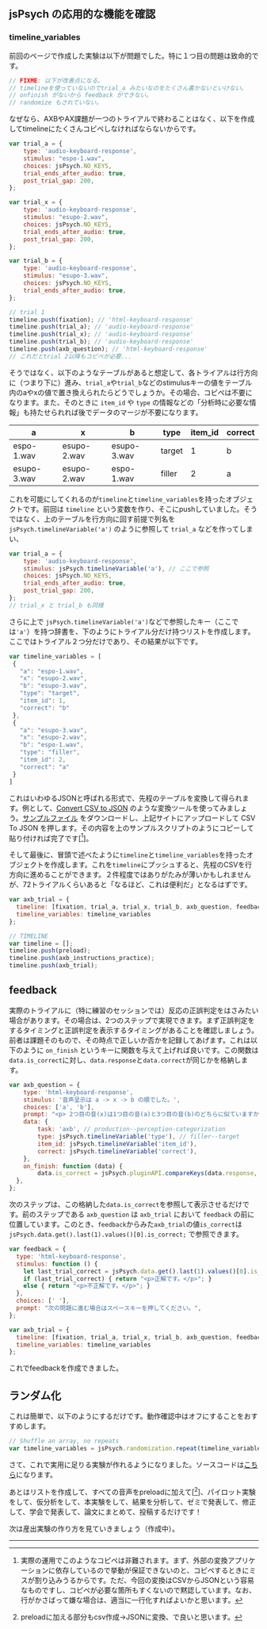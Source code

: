 ## jsPsych の応用的な機能を確認

### timeline_variables

前回のページで作成した実験は以下が問題でした。特に１つ目の問題は致命的です。

```js
// FIXME: 以下が改善点になる。
// timelineを使っていないのでtrial_a みたいなのをたくさん書かないといけない。
// onfinish がないから feedback ができない。
// randomize もされていない。
```

なぜなら、AXBやAX課題が一つのトライアルで終わることはなく、以下を作成してtimelineにたくさんコピペしなければならないからです。

```js
var trial_a = {
    type: 'audio-keyboard-response',
    stimulus: "espo-1.wav",
    choices: jsPsych.NO_KEYS,
    trial_ends_after_audio: true,
    post_trial_gap: 200,
};

var trial_x = {
    type: 'audio-keyboard-response',
    stimulus: "esupo-2.wav",
    choices: jsPsych.NO_KEYS,
    trial_ends_after_audio: true,
    post_trial_gap: 200,
};

var trial_b = {
    type: 'audio-keyboard-response',
    stimulus: "esupo-3.wav",
    choices: jsPsych.NO_KEYS,
    trial_ends_after_audio: true,
};

// trial 1
timeline.push(fixation); // 'html-keyboard-response'
timeline.push(trial_a); // 'audio-keyboard-response'
timeline.push(trial_x); // 'audio-keyboard-response'
timeline.push(trial_b); // 'audio-keyboard-response'
timeline.push(axb_question); // 'html-keyboard-response'
// これだとtrial 2以降もコピペが必要...
```

<!--https://www.tablesgenerator.com/markdown_tables-->
そうではなく、以下のようなテーブルがあると想定して、各トライアルは行方向に（つまり下に）進み、`trial_a`や`trial_b`などのstimulusキーの値をテーブル内のaやxの値で置き換えられたらどうでしょうか。その場合、コピペは不要になります。また、そのときに `item_id` や `type` の情報などの「分析時に必要な情報」も持たせられれば後でデータのマージが不要になります。

| a           | x           | b           | type   | item_id | correct |
|-------------|-------------|-------------|--------|---------|---------|
| espo-1.wav  | esupo-2.wav | esupo-3.wav | target | 1       | b       |
| esupo-3.wav | esupo-2.wav | espo-1.wav  | filler | 2       | a       |

これを可能にしてくれるのが`timeline`と`timeline_variables`を持ったオブジェクトです。前回は `timeline` という変数を作り、そこにpushしていました。そうではなく、上のテーブルを行方向に回す前提で列名を`jsPsych.timelineVariable('a')` のように参照して `trial_a` などを作ってしまい、

```js
var trial_a = {
    type: 'audio-keyboard-response',
    stimulus: jsPsych.timelineVariable('a'), // ここで参照
    choices: jsPsych.NO_KEYS,
    trial_ends_after_audio: true,
    post_trial_gap: 200,
};
// trial_x と trial_b も同様
```

さらに上で `jsPsych.timelineVariable('a')`などで参照したキー（ここでは`'a'`）を持つ辞書を、下のようにトライアル分だけ持つリストを作成します。ここではトライアル２つ分だけであり、その結果が以下です。

```js
var timeline_variables = [
 {
   "a": "espo-1.wav",
   "x": "esupo-2.wav",
   "b": "esupo-3.wav",
   "type": "target",
   "item_id": 1,
   "correct": "b"
 },
 {
   "a": "esupo-3.wav",
   "x": "esupo-2.wav",
   "b": "espo-1.wav",
   "type": "filler",
   "item_id": 2,
   "correct": "a"
 }
]
```

これはいわゆるJSONと呼ばれる形式で、先程のテーブルを変換して得られます。例として、[Convert CSV to JSON](https://www.convertcsv.com/csv-to-json.htm) のような変換ツールを使ってみましょう。[サンプルファイル](./axb.csv) をダウンロードし、上記サイトにアップロードして CSV To JSON を押します。その内容を上のサンプルスクリプトのようにコピーして貼り付ければ完了です[[^bad]]。

[^bad]: 実際の運用でこのようなコピペは非難されます。まず、外部の変換アプリケーションに依存しているので挙動が保証できないのと、コピペするときにミスが割り込みうるからです。ただ、今回の変換はCSVからJSONという容易なものですし、コピペが必要な箇所もすくないので黙認しています。なお、行がかさばって嫌な場合は、適当に一行化すればよいかと思います。

そして最後に、冒頭で述べたように`timeline`と`timeline_variables`を持ったオブジェクトを作成します。これを`timeline`にプッシュすると、先程のCSVを行方向に進めることができます。２件程度ではありがたみが薄いかもしれませんが、72トライアルくらいあると「なるほど、これは便利だ」となるはずです。

```js
var axb_trial = {
  timeline: [fixation, trial_a, trial_x, trial_b, axb_question, feedback],
  timeline_variables: timeline_variables
};

// TIMELINE
var timeline = [];
timeline.push(preload);
timeline.push(axb_instructions_practice);
timeline.push(axb_trial);
```

## feedback

実際のトライアルに（特に練習のセッションでは）反応の正誤判定をはさみたい場合があります。その場合は、2つのステップで実現できます。まず正誤判定をするタイミングと正誤判定を表示するタイミングがあることを確認しましょう。前者は課題そのもので、その時点で正しいか否かを記録してあげます。これは以下のように `on_finish` というキーに関数を与えて上げれば良いです。この関数は`data.is_correct`に対し、`data.response`と`data.correct`が同じかを格納します。

```js
var axb_question = {
    type: 'html-keyboard-response',
    stimulus: '音声呈示は a -> x -> b の順でした。',
    choices: ['a', 'b'],
    prompt: "<p> 2つ目の音(x)は1つ目の音(a)と3つ目の音(b)のどちらに似ていますか。</p>",
    data: {
        task: 'axb', // production--perception-categorization
        type: jsPsych.timelineVariable('type'), // filler--target
        item_id: jsPsych.timelineVariable('item_id'),
        correct: jsPsych.timelineVariable('correct'),
    },
    on_finish: function (data) {
        data.is_correct = jsPsych.pluginAPI.compareKeys(data.response, data.correct);
  },
};
```

次のステップは、この格納した`data.is_correct`を参照して表示させるだけです。前のステップである `axb_question` は `axb_trial` において `feedback` の前に位置しています。このとき、`feedback`からみた`axb_trial`の値`is_correct`は `jsPsych.data.get().last(1).values()[0].is_correct;` で参照できます。

```js
var feedback = {
  type: 'html-keyboard-response',
  stimulus: function () {
    let last_trial_correct = jsPsych.data.get().last(1).values()[0].is_correct;
    if (last_trial_correct) { return "<p>正解です。</p>"; }
    else { return "<p>不正解です。</p>"; }
  },
  choices: [' '],
  prompt: "次の問題に進む場合はスペースキーを押してください。",
};

var axb_trial = {
  timeline: [fixation, trial_a, trial_x, trial_b, axb_question, feedback],
  timeline_variables: timeline_variables
};
```

これでfeedbackを作成できました。

## ランダム化

これは簡単で、以下のようにするだけです。動作確認中はオフにすることをおすすめします。

```js
// Shuffle an array, no repeats
var timeline_variables = jsPsych.randomization.repeat(timeline_variables, 1);
```

さて、これで実用に足りる実験が作れるようになりました。ソースコードは[こちら](https://gist.github.com/kishiyamat/0e53281b3e335ada094f9ef0b3ae6928)になります。

<script src="https://gist.github.com/kishiyamat/0e53281b3e335ada094f9ef0b3ae6928.js"></script>

あとはリストを作成して、すべての音声をpreloadに加えて[[^preload]]、パイロット実験をして、仮分析をして、本実験をして、結果を分析して、ゼミで発表して、修正して、学会で発表して、論文にまとめて、投稿するだけです！

[^preload]: preloadに加える部分もcsv作成→JSONに変換、で良いと思います。

次は産出実験の作り方を見ていきましょう（作成中）。

---
